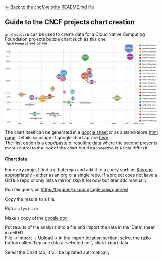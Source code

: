 [<- Back to the cncf/velocity README.md file](../README.md)

## Guide to the CNCF projects chart creation

`analysis.rb` can be used to create data for a Cloud Native Computing Foundation projects bubble chart such as this one
![sample chart](./top30_chart_example.png?raw=true "CNCF projects")

The chart itself can be generated in a [google sheet](https://docs.google.com/spreadsheets/d/14P8bML_jqutv1zzYy588rLSX-GjLy0Cc5aSCBY05CGE/)
or as a stand-alone [html page](../charts/top_30_201611_201710.html). Details on usage of google chart api are [here](https://developers.google.com/chart/interactive/docs/gallery/bubblechart).<br />The first option is a copy/paste of resulting data where the second presents more control to the look of the chart but data insertion is a little difficult.

#### Chart data

For every project find a github repo and add it to a query such as [this one](../BigQuery/query_lf_projects_201611_201710.sql) appropriately - either as an org or a single repo. If a project does not have a GitHub repo or only lists a mirror, skip it for now but later add manually.

Run the query on https://bigquery.cloud.google.com/queries/

Copy the results to a file.

Run `analysis.rb`

Make a copy of the [google doc](https://docs.google.com/spreadsheets/d/14P8bML_jqutv1zzYy588rLSX-GjLy0Cc5aSCBY05CGE/)

Put results of the analysis into a file and import the data in the 'Data' sheet in cell H1. <br />
File -> Import -> Upload -> in the Import location section, select the radio button called 'Replace data at selected cell', click Import data

Select the Chart tab, it will be updated automatically